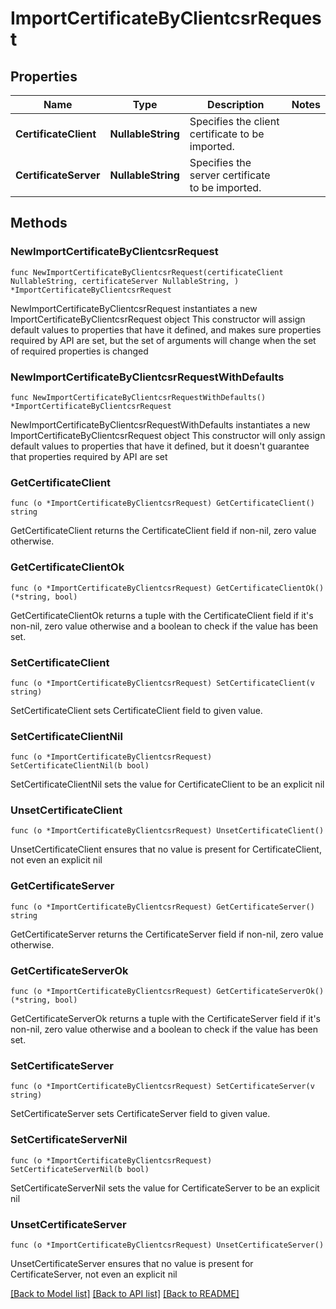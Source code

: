 # ImportCertificateByClientcsrRequest

## Properties

Name | Type | Description | Notes
------------ | ------------- | ------------- | -------------
**CertificateClient** | **NullableString** | Specifies the client certificate to be imported. | 
**CertificateServer** | **NullableString** | Specifies the server certificate to be imported. | 

## Methods

### NewImportCertificateByClientcsrRequest

`func NewImportCertificateByClientcsrRequest(certificateClient NullableString, certificateServer NullableString, ) *ImportCertificateByClientcsrRequest`

NewImportCertificateByClientcsrRequest instantiates a new ImportCertificateByClientcsrRequest object
This constructor will assign default values to properties that have it defined,
and makes sure properties required by API are set, but the set of arguments
will change when the set of required properties is changed

### NewImportCertificateByClientcsrRequestWithDefaults

`func NewImportCertificateByClientcsrRequestWithDefaults() *ImportCertificateByClientcsrRequest`

NewImportCertificateByClientcsrRequestWithDefaults instantiates a new ImportCertificateByClientcsrRequest object
This constructor will only assign default values to properties that have it defined,
but it doesn't guarantee that properties required by API are set

### GetCertificateClient

`func (o *ImportCertificateByClientcsrRequest) GetCertificateClient() string`

GetCertificateClient returns the CertificateClient field if non-nil, zero value otherwise.

### GetCertificateClientOk

`func (o *ImportCertificateByClientcsrRequest) GetCertificateClientOk() (*string, bool)`

GetCertificateClientOk returns a tuple with the CertificateClient field if it's non-nil, zero value otherwise
and a boolean to check if the value has been set.

### SetCertificateClient

`func (o *ImportCertificateByClientcsrRequest) SetCertificateClient(v string)`

SetCertificateClient sets CertificateClient field to given value.


### SetCertificateClientNil

`func (o *ImportCertificateByClientcsrRequest) SetCertificateClientNil(b bool)`

 SetCertificateClientNil sets the value for CertificateClient to be an explicit nil

### UnsetCertificateClient
`func (o *ImportCertificateByClientcsrRequest) UnsetCertificateClient()`

UnsetCertificateClient ensures that no value is present for CertificateClient, not even an explicit nil
### GetCertificateServer

`func (o *ImportCertificateByClientcsrRequest) GetCertificateServer() string`

GetCertificateServer returns the CertificateServer field if non-nil, zero value otherwise.

### GetCertificateServerOk

`func (o *ImportCertificateByClientcsrRequest) GetCertificateServerOk() (*string, bool)`

GetCertificateServerOk returns a tuple with the CertificateServer field if it's non-nil, zero value otherwise
and a boolean to check if the value has been set.

### SetCertificateServer

`func (o *ImportCertificateByClientcsrRequest) SetCertificateServer(v string)`

SetCertificateServer sets CertificateServer field to given value.


### SetCertificateServerNil

`func (o *ImportCertificateByClientcsrRequest) SetCertificateServerNil(b bool)`

 SetCertificateServerNil sets the value for CertificateServer to be an explicit nil

### UnsetCertificateServer
`func (o *ImportCertificateByClientcsrRequest) UnsetCertificateServer()`

UnsetCertificateServer ensures that no value is present for CertificateServer, not even an explicit nil

[[Back to Model list]](../README.md#documentation-for-models) [[Back to API list]](../README.md#documentation-for-api-endpoints) [[Back to README]](../README.md)


